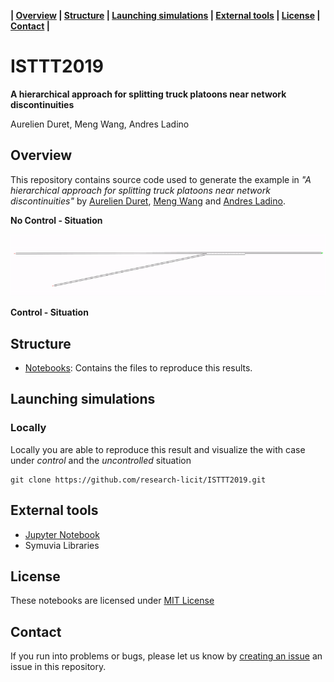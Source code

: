 **| [Overview](#overview) | [Structure](#structure) | [Launching simulations](#launching-simulations) | [External tools](#external-tools) | [License](#license) | [Contact](#contact) |**

# ISTTT2019

**A hierarchical approach for splitting truck platoons near network discontinuities**

Aurelien Duret, Meng Wang, Andres Ladino

## Overview 

This repository contains source code used to generate the example in *"A hierarchical approach for splitting truck platoons near network discontinuities"* by [Aurelien Duret](https://www.researchgate.net/profile/Aurelien_Duret), [Meng Wang](http://mengwang.eu) and  [Andres Ladino](https://github.com/aladinoster). 

**No Control - Situation** 

![No Control](Output/no-control.gif) 

**Control - Situation** 

## Structure 

- [Notebooks](notebooks): Contains the files to reproduce this results. 

## Launching simulations 


### Locally 

Locally you are able to reproduce this result and visualize the with case under *control* and the *uncontrolled* situation

```
git clone https://github.com/research-licit/ISTTT2019.git
```

## External tools

- [Jupyter Notebook](https://jupyter.readthedocs.io/en/latest/)
- Symuvia Libraries

## License

These notebooks are licensed under [MIT License]()

## Contact 

If you run into problems or bugs, please let us know by [creating an issue](https://github.com/research-licit/ISTTT2019/issues/new) an issue in this repository.